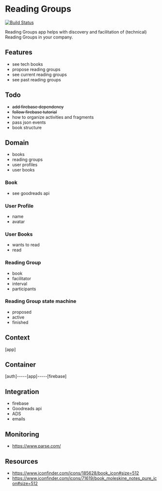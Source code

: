 # Reading Groups

[![Build Status](https://drone.io/github.com/cargokult/ReadingGroups/status.png)](https://drone.io/github.com/cargokult/ReadingGroups/latest)

Reading Groups app helps with discovery and facilitation of (technical) Reading Groups in your company.

## Features
* see tech books
* propose reading groups
* see current reading groups
* see past reading groups

## Todo
* ~~add firebase dependency~~
* ~~follow firebase tutorial~~
* how to organize activities and fragments
* pass json events
* book structure

## Domain
* books
* reading groups
* user profiles
* user books

### Book
* see goodreads api

### User Profile
* name
* avatar

### User Books
* wants to read
* read

### Reading Group
* book
* facilitator
* interval
* participants

### Reading Group state machine
* proposed
* active
* finished

## Context
[app]

## Container
[auth]-----[app]-----[firebase]

## Integration
* firebase
* Goodreads api
* ADS
* emails

## Monitoring
* https://www.parse.com/

## Resources
* https://www.iconfinder.com/icons/185628/book_icon#size=512
* https://www.iconfinder.com/icons/71619/book_moleskine_notes_pure_icon#size=512
